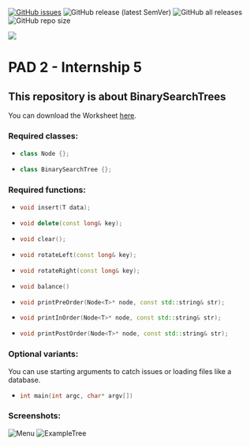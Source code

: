[![GitHub issues](https://img.shields.io/github/issues/Backxtar/Praktikum-5?color=%23fc4e03)](https://github.com/Backxtar/Praktikum-5/issues)
![GitHub release (latest SemVer)](https://img.shields.io/github/v/release/Backxtar/Praktikum-5)
![GitHub all releases](https://img.shields.io/github/downloads/Backxtar/Praktikum-5/total?color=%2302b033)
![GitHub repo size](https://img.shields.io/github/repo-size/Backxtar/Praktikum-5?color=%2302b033)

![](http://i.epvpimg.com/gYHJcab.png)

# PAD 2 - Internship 5
## This repository is about BinarySearchTrees
You can download the Worksheet [here](https://www.dropbox.com/s/9hhfpnlrvqa92if/Aufgabe%205.pdf?dl=0).

### Required classes:

* ```c++
  class Node {};
* ```c++
  class BinarySearchTree {};

### Required functions:
* ```c++
  void insert(T data);
* ```c++
  void delete(const long& key);
* ```c++
  void clear();
* ```c++
  void rotateLeft(const long& key);
* ```c++
  void rotateRight(const long& key);
* ```c++
  void balance()
* ```c++
  void printPreOrder(Node<T>* node, const std::string& str);
* ```c++
  void printInOrder(Node<T>* node, const std::string& str);
* ```c++
  void printPostOrder(Node<T>* node, const std::string& str);

### Optional variants:

You can use starting arguments to catch issues or loading files like a database.

* ```c++
  int main(int argc, char* argv[])

### Screenshots:
![Menu](http://i.epvpimg.com/1WtXaab.png)
![ExampleTree](http://i.epvpimg.com/In0Udab.png)
